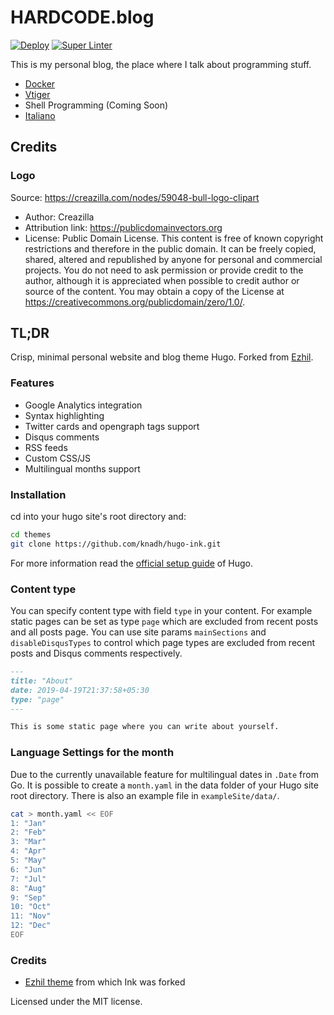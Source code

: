 # HARDCODE.blog

[![Deploy](https://github.com/francescobianco/hardcode.blog/actions/workflows/deploy.yml/badge.svg)](https://github.com/francescobianco/hardcode.blog/actions/workflows/deploy.yml)
[![Super Linter](https://github.com/francescobianco/hardcode.blog/actions/workflows/super-linter.yml/badge.svg)](https://github.com/francescobianco/hardcode.blog/actions/workflows/super-linter.yml)

This is my personal blog, the place where I talk about programming stuff.

- [Docker](https://hardcode.blog/tags/docker/)
- [Vtiger](https://hardcode.blog/tags/vtiger/)
- Shell Programming (Coming Soon)
- [Italiano](https://hardcode.blog/tags/italiano/)

## Credits

### Logo

Source: <https://creazilla.com/nodes/59048-bull-logo-clipart>
 
- Author: Creazilla  
- Attribution link: <https://publicdomainvectors.org>  
- License: 
  Public Domain License. This content is free of known copyright restrictions and therefore in the public domain. 
  It can be freely copied, shared, altered and republished by anyone for personal and commercial projects. 
  You do not need to ask permission or provide credit to the author, 
  although it is appreciated when possible to credit author or source of the content. 
  You may obtain a copy of the License at <https://creativecommons.org/publicdomain/zero/1.0/>.


## TL;DR

Crisp, minimal personal website and blog theme Hugo. Forked from [Ezhil](https://github.com/vividvilla/ezhil).

### Features

* Google Analytics integration
* Syntax highlighting
* Twitter cards and opengraph tags support
* Disqus comments
* RSS feeds
* Custom CSS/JS
* Multilingual months support

### Installation

cd into your hugo site's root directory and:

```sh
cd themes
git clone https://github.com/knadh/hugo-ink.git
```

For more information read the [official setup guide](https://gohugo.io/overview/installing/) of Hugo.

### Content type

You can specify content type with field `type` in your content. For example static pages can be set as type `page` which are excluded from recent posts and all posts page. You can use site params `mainSections` and `disableDisqusTypes` to control which page types are excluded from recent posts and Disqus comments respectively.

```md
---
title: "About"
date: 2019-04-19T21:37:58+05:30
type: "page"
---

This is some static page where you can write about yourself.
```

### Language Settings for the month

Due to the currently unavailable feature for multilingual dates in ``.Date`` from
Go. It is possible to create a ``month.yaml`` in the data folder of your
Hugo site root directory. There is also an example file in
``exampleSite/data/``.

```sh
cat > month.yaml << EOF
1: "Jan"
2: "Feb"
3: "Mar"
4: "Apr"
5: "May"
6: "Jun"
7: "Jul"
8: "Aug"
9: "Sep"
10: "Oct"
11: "Nov"
12: "Dec"
EOF
```

### Credits

* [Ezhil theme](https://github.com/vividvilla/ezhil) from which Ink was forked

Licensed under the MIT license.
